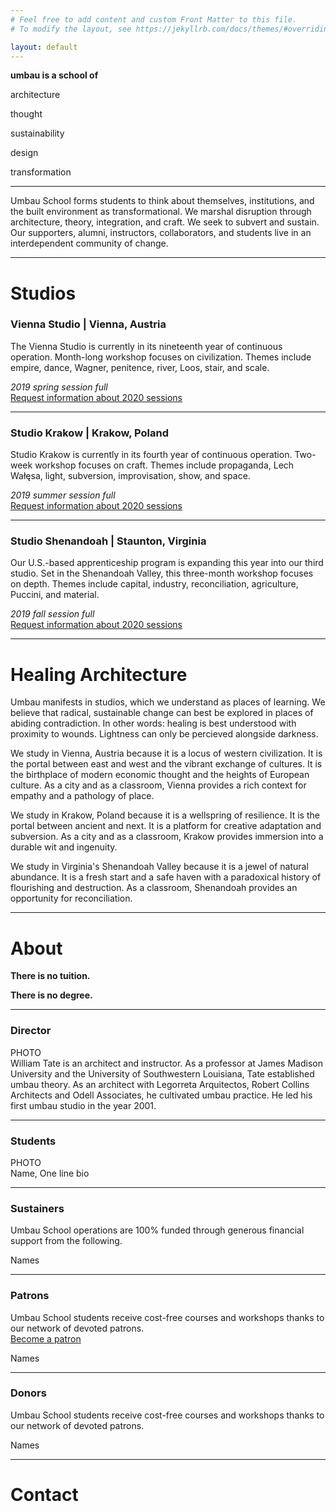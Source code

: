 ```yaml
---
# Feel free to add content and custom Front Matter to this file.
# To modify the layout, see https://jekyllrb.com/docs/themes/#overriding-theme-defaults

layout: default
---
```

**umbau is a school of**  

architecture   

thought  

sustainability  

design  

transformation   
   
***    
    
Umbau School forms students to think about themselves, institutions, and the built environment as transformational. We marshal disruption through architecture, theory, integration, and craft. We seek to subvert and sustain. Our supporters, alumni, instructors, collaborators, and students live in an interdependent community of change.
   
    
  
  
*** 
 
# Studios

### Vienna Studio |  Vienna, Austria
The Vienna Studio is currently in its nineteenth year of continuous operation. Month-long workshop focuses on civilization. Themes include empire, dance, Wagner, penitence, river, Loos, stair, and scale.
   
_2019 spring session full_   
[Request information about 2020 sessions](#)
   
***   
   
### Studio Krakow |  Krakow, Poland
Studio Krakow is currently in its fourth year of continuous operation. Two-week workshop focuses on craft. Themes include propaganda, Lech Wałęsa, light, subversion, improvisation, show, and space.
  
_2019 summer session full_   
[Request information about 2020 sessions](#)
    
***    
    
### Studio Shenandoah |  Staunton, Virginia
Our U.S.-based apprenticeship program is expanding this year into our third studio. Set in the Shenandoah Valley, this three-month workshop focuses on depth. Themes include capital, industry, reconciliation, agriculture, Puccini, and material.
    
_2019 fall session full_   
[Request information about 2020 sessions](#)
    
     
     
     
***     
    
# Healing Architecture
        
Umbau manifests in studios, which we understand as places of learning. We believe that radical, sustainable change can best be explored in places of abiding contradiction. In other words: healing is best understood with proximity to wounds. Lightness can only be percieved alongside darkness.  

We study in Vienna, Austria because it is a locus of western civilization. It is the portal between east and west and the vibrant exchange of cultures. It is the birthplace of modern economic thought and the heights of European culture. As a city and as a classroom, Vienna provides a rich context for empathy and a pathology of place.  

We study in Krakow, Poland because it is a wellspring of resilience. It is the portal between ancient and next. It is a platform for creative adaptation and subversion. As a city and as a classroom, Krakow provides immersion into a durable wit and ingenuity.  

We study in Virginia's Shenandoah Valley because it is a jewel of natural abundance. It is a fresh start and a safe haven with a paradoxical history of flourishing and destruction. As a classroom, Shenandoah provides an opportunity for reconciliation. 
  
***
  
# About

**There is no tuition.**
   
**There is no degree.**   
   
***
    
### Director
PHOTO   
William Tate is an architect and instructor. As a professor at James Madison University and the University of Southwestern Louisiana, Tate established umbau theory. As an architect with Legorreta Arquitectos, Robert Collins Architects and Odell Associates, he cultivated umbau practice. He led his first umbau studio in the year 2001.

***  
   
### Students  
PHOTO   
Name, One line bio

***
   
### Sustainers  
Umbau School operations are 100% funded through generous financial support from the following.

Names  
    
***   
   
### Patrons  
Umbau School students receive cost-free courses and workshops thanks to our network of devoted patrons.  
[Become a patron](#)

Names  

***   
   
### Donors  
Umbau School students receive cost-free courses and workshops thanks to our network of devoted patrons.  

Names  

***   
   
# Contact

